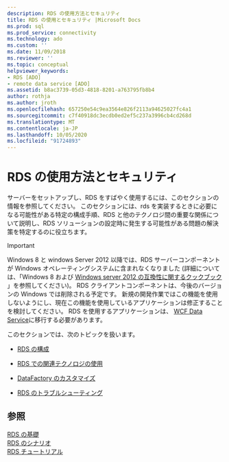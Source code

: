 ```yaml
---
description: RDS の使用方法とセキュリティ
title: RDS の使用とセキュリティ |Microsoft Docs
ms.prod: sql
ms.prod_service: connectivity
ms.technology: ado
ms.custom: ''
ms.date: 11/09/2018
ms.reviewer: ''
ms.topic: conceptual
helpviewer_keywords:
- RDS [ADO]
- remote data service [ADO]
ms.assetid: b8ac3739-05d3-4818-8201-a763795fb8b4
author: rothja
ms.author: jroth
ms.openlocfilehash: 657250e54c9ea3564e826f2113a94625027fc4a1
ms.sourcegitcommit: c7f40918dc3ecdb0ed2ef5c237a3996cb4cd268d
ms.translationtype: MT
ms.contentlocale: ja-JP
ms.lasthandoff: 10/05/2020
ms.locfileid: "91724893"
---
```

# <a name="rds-usage-and-security"></a>RDS の使用方法とセキュリティ
サーバーをセットアップし、RDS をすばやく使用するには、このセクションの情報を参照してください。 このセクションには、rds を実装するときに必要になる可能性がある特定の構成手順、RDS と他のテクノロジ間の重要な関係について説明し、RDS ソリューションの設定時に発生する可能性がある問題の解決策を特定するのに役立ちます。  
  
> [!IMPORTANT]
>  Windows 8 と windows Server 2012 以降では、RDS サーバーコンポーネントが Windows オペレーティングシステムに含まれなくなりました (詳細については、「Windows 8 および [Windows server 2012 の互換性に関するクックブック](https://www.microsoft.com/download/details.aspx?id=27416) 」を参照してください)。 RDS クライアントコンポーネントは、今後のバージョンの Windows では削除される予定です。 新規の開発作業ではこの機能を使用しないようにし、現在この機能を使用しているアプリケーションは修正することを検討してください。 RDS を使用するアプリケーションは、 [WCF Data Service](/dotnet/framework/wcf/)に移行する必要があります。  
  
 このセクションでは、次のトピックを扱います。  
  
-   [RDS の構成](./configuring-rds.md)  
  
-   [RDS での関連テクノロジの使用](./using-related-technologies-with-rds.md)  
  
-   [DataFactory のカスタマイズ](./datafactory-customization.md)  
  
-   [RDS のトラブルシューティング](./troubleshooting-rds.md)  
  
## <a name="see-also"></a>参照  
 [RDS の基礎](./rds-fundamentals.md)   
 [RDS のシナリオ](./rds-scenario.md)   
 [RDS チュートリアル](./rds-tutorial.md)